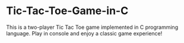 # Tic-Tac-Toe-Game-in-C
This is a two-player Tic Tac Toe game implemented in C programming language. Play in console and enjoy a classic game experience!
